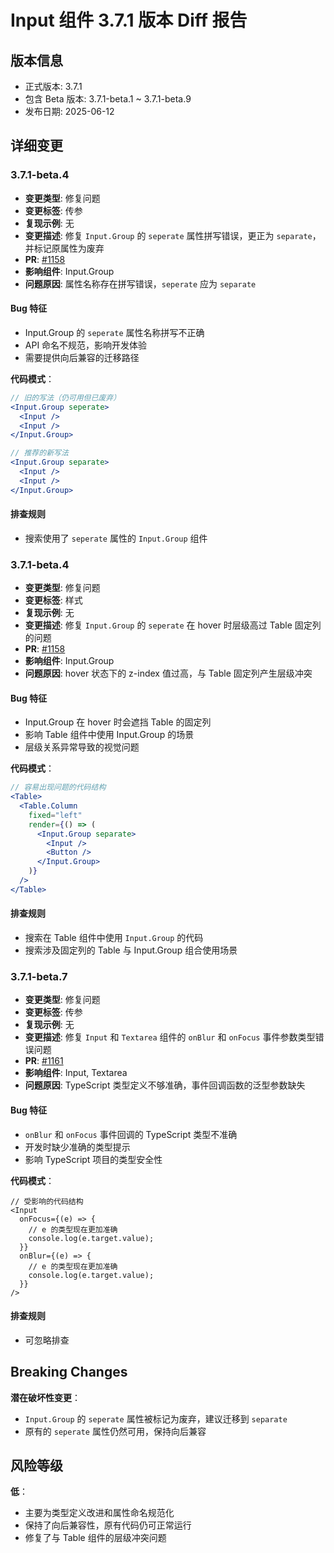 # Input 组件 3.7.1 版本 Diff 报告

## 版本信息
- 正式版本: 3.7.1
- 包含 Beta 版本: 3.7.1-beta.1 ~ 3.7.1-beta.9
- 发布日期: 2025-06-12

## 详细变更

### 3.7.1-beta.4
- **变更类型**: 修复问题
- **变更标签**: 传参
- **复现示例**: 无
- **变更描述**: 修复 `Input.Group` 的 `seperate` 属性拼写错误，更正为 `separate`，并标记原属性为废弃
- **PR**: [#1158](https://github.com/sheinsight/shineout-next/pull/1158)
- **影响组件**: Input.Group
- **问题原因**: 属性名称存在拼写错误，`seperate` 应为 `separate`

#### Bug 特征
- Input.Group 的 `seperate` 属性名称拼写不正确
- API 命名不规范，影响开发体验
- 需要提供向后兼容的迁移路径

**代码模式**：
```jsx
// 旧的写法（仍可用但已废弃）
<Input.Group seperate>
  <Input />
  <Input />
</Input.Group>

// 推荐的新写法
<Input.Group separate>
  <Input />
  <Input />
</Input.Group>
```

#### 排查规则
- 搜索使用了 `seperate` 属性的 `Input.Group` 组件

### 3.7.1-beta.4
- **变更类型**: 修复问题
- **变更标签**: 样式
- **复现示例**: 无
- **变更描述**: 修复 `Input.Group` 的 `seperate` 在 hover 时层级高过 Table 固定列的问题
- **PR**: [#1158](https://github.com/sheinsight/shineout-next/pull/1158)
- **影响组件**: Input.Group
- **问题原因**: hover 状态下的 z-index 值过高，与 Table 固定列产生层级冲突

#### Bug 特征
- Input.Group 在 hover 时会遮挡 Table 的固定列
- 影响 Table 组件中使用 Input.Group 的场景
- 层级关系异常导致的视觉问题

**代码模式**：
```jsx
// 容易出现问题的代码结构
<Table>
  <Table.Column 
    fixed="left"
    render={() => (
      <Input.Group separate>
        <Input />
        <Button />
      </Input.Group>
    )}
  />
</Table>
```

#### 排查规则
- 搜索在 Table 组件中使用 `Input.Group` 的代码
- 搜索涉及固定列的 Table 与 Input.Group 组合使用场景

### 3.7.1-beta.7
- **变更类型**: 修复问题
- **变更标签**: 传参
- **复现示例**: 无
- **变更描述**: 修复 `Input` 和 `Textarea` 组件的 `onBlur` 和 `onFocus` 事件参数类型错误问题
- **PR**: [#1161](https://github.com/sheinsight/shineout-next/pull/1161)
- **影响组件**: Input, Textarea
- **问题原因**: TypeScript 类型定义不够准确，事件回调函数的泛型参数缺失

#### Bug 特征
- `onBlur` 和 `onFocus` 事件回调的 TypeScript 类型不准确
- 开发时缺少准确的类型提示
- 影响 TypeScript 项目的类型安全性

**代码模式**：
```tsx
// 受影响的代码结构
<Input
  onFocus={(e) => {
    // e 的类型现在更加准确
    console.log(e.target.value);
  }}
  onBlur={(e) => {
    // e 的类型现在更加准确
    console.log(e.target.value);
  }}
/>
```

#### 排查规则
- 可忽略排查

## Breaking Changes

**潜在破坏性变更**：
- `Input.Group` 的 `seperate` 属性被标记为废弃，建议迁移到 `separate`
- 原有的 `seperate` 属性仍然可用，保持向后兼容

## 风险等级

**低**：
- 主要为类型定义改进和属性命名规范化
- 保持了向后兼容性，原有代码仍可正常运行
- 修复了与 Table 组件的层级冲突问题